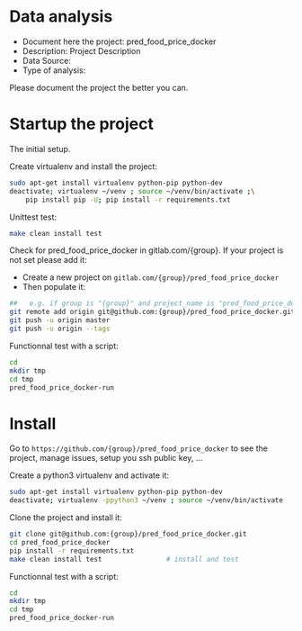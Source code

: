 # Data analysis
- Document here the project: pred_food_price_docker
- Description: Project Description
- Data Source:
- Type of analysis:

Please document the project the better you can.

# Startup the project

The initial setup.

Create virtualenv and install the project:
```bash
sudo apt-get install virtualenv python-pip python-dev
deactivate; virtualenv ~/venv ; source ~/venv/bin/activate ;\
    pip install pip -U; pip install -r requirements.txt
```

Unittest test:
```bash
make clean install test
```

Check for pred_food_price_docker in gitlab.com/{group}.
If your project is not set please add it:

- Create a new project on `gitlab.com/{group}/pred_food_price_docker`
- Then populate it:

```bash
##   e.g. if group is "{group}" and project_name is "pred_food_price_docker"
git remote add origin git@github.com:{group}/pred_food_price_docker.git
git push -u origin master
git push -u origin --tags
```

Functionnal test with a script:

```bash
cd
mkdir tmp
cd tmp
pred_food_price_docker-run
```

# Install

Go to `https://github.com/{group}/pred_food_price_docker` to see the project, manage issues,
setup you ssh public key, ...

Create a python3 virtualenv and activate it:

```bash
sudo apt-get install virtualenv python-pip python-dev
deactivate; virtualenv -ppython3 ~/venv ; source ~/venv/bin/activate
```

Clone the project and install it:

```bash
git clone git@github.com:{group}/pred_food_price_docker.git
cd pred_food_price_docker
pip install -r requirements.txt
make clean install test                # install and test
```
Functionnal test with a script:

```bash
cd
mkdir tmp
cd tmp
pred_food_price_docker-run
```
